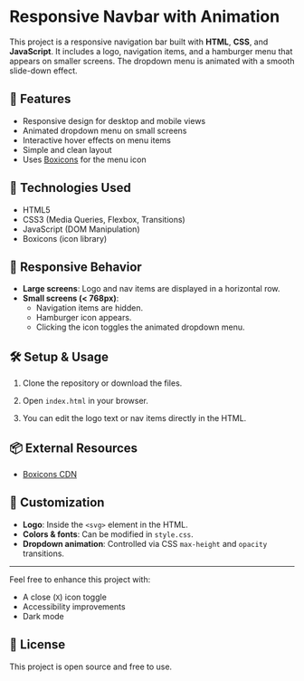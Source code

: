 # Responsive Navbar with Animation

This project is a responsive navigation bar built with **HTML**, **CSS**, and **JavaScript**. It includes a logo, navigation items, and a hamburger menu that appears on smaller screens. The dropdown menu is animated with a smooth slide-down effect.

## 🧩 Features

- Responsive design for desktop and mobile views
- Animated dropdown menu on small screens
- Interactive hover effects on menu items
- Simple and clean layout
- Uses [Boxicons](https://boxicons.com/) for the menu icon

## 🚀 Technologies Used

- HTML5
- CSS3 (Media Queries, Flexbox, Transitions)
- JavaScript (DOM Manipulation)
- Boxicons (icon library)


## 📱 Responsive Behavior

- **Large screens**: Logo and nav items are displayed in a horizontal row.
- **Small screens (< 768px)**:
  - Navigation items are hidden.
  - Hamburger icon appears.
  - Clicking the icon toggles the animated dropdown menu.

## 🛠️ Setup & Usage

1. Clone the repository or download the files.

2. Open `index.html` in your browser.

3. You can edit the logo text or nav items directly in the HTML.

## 📦 External Resources

- [Boxicons CDN](https://unpkg.com/boxicons@2.1.4/css/boxicons.min.css)

## 📝 Customization

- **Logo**: Inside the `<svg>` element in the HTML.
- **Colors & fonts**: Can be modified in `style.css`.
- **Dropdown animation**: Controlled via CSS `max-height` and `opacity` transitions.

---

Feel free to enhance this project with:
- A close (`X`) icon toggle
- Accessibility improvements
- Dark mode

## 📄 License

This project is open source and free to use.
